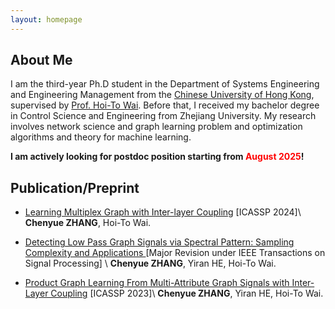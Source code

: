 ```yaml
---
layout: homepage
---
```


## About Me
I am the third-year Ph.D student in the Department of Systems Engineering and Engineering Management from the <a href="https://www.se.cuhk.edu.hk/" target="_blank"> Chinese University of Hong Kong</a>, supervised by <a href="https://www1.se.cuhk.edu.hk/~htwai/" target="_blank"> Prof. Hoi-To Wai</a>. Before that, I received my bachelor degree in Control Science and Engineering from Zhejiang University. 
My research involves network science and graph learning problem and optimization algorithms and theory for machine learning.

**I am actively looking for postdoc position starting from <font color=red>August 2025</font>!** 

## Publication/Preprint 
- <a href="[https://www1.se.cuhk.edu.hk/~htwai/pdf/multiplex-slides.pdf"> Learning Multiplex Graph with Inter-layer Coupling</a> [ICASSP 2024]\\
**Chenyue ZHANG**, Hoi-To Wai.

- <a href="[https://arxiv.org/abs/2306.01553"> Detecting Low Pass Graph Signals via Spectral Pattern: Sampling Complexity and Applications
</a> [Major Revision under IEEE Transactions on Signal Processing] \\
**Chenyue ZHANG**, Yiran HE, Hoi-To Wai.

- <a href="https://ieeexplore.ieee.org/stamp/stamp.jsp?tp=&arnumber=10096014"> Product Graph Learning From Multi-Attribute Graph Signals with Inter-Layer Coupling</a> [ICASSP 2023]\\
**Chenyue ZHANG**, Yiran HE, Hoi-To Wai.




